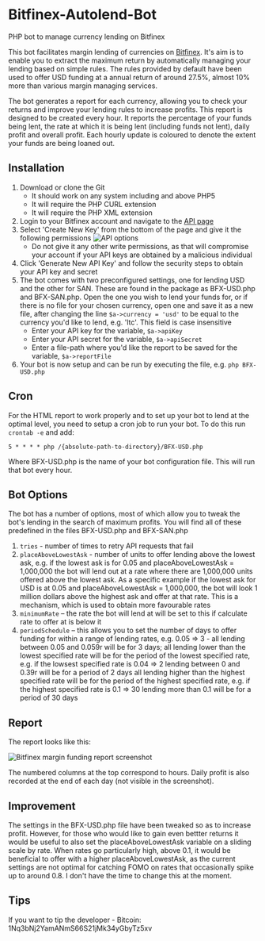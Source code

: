 # Bitfinex-Autolend-Bot
PHP bot to manage currency lending on Bitfinex

This bot facilitates margin lending of currencies on [Bitfinex](http://bitfinex.whalepool.io). It's aim is to enable you to extract the maximum return by automatically managing your lending based on simple rules. The rules provided by default have been used to offer USD funding at a annual return of around 27.5%, almost 10% more than various margin managing services.

The bot generates a report for each currency, allowing you to check your returns and improve your lending rules to increase profits. This report is designed to be created every hour. It reports the percentage of your funds being lent, the rate at which it is being lent (including funds not lent), daily profit and overall profit. Each hourly update is coloured to denote the extent your funds are being loaned out.

## Installation

1. Download or clone the Git
   * It should work on any system including and above PHP5
   * It will require the PHP CURL extension
   * It will require the PHP XML extension
2. Login to your Bitfinex account and navigate to the [API page](http://bitfinex.com/api)
3. Select 'Create New Key' from the bottom of the page and give it the following permissions ![API options](https://s14.postimg.org/jummsxmpt/Screenshot_at_2018-01-22_22-35-33.png)
   * Do not give it any other write permissions, as that will compromise your account if your API keys are obtained by a malicious individual
4. Click 'Generate New API Key' and follow the security steps to obtain your API key and secret
5. The bot comes with two preconfigured settings, one for lending USD and the other for SAN. These are found in the package as BFX-USD.php and BFX-SAN.php. Open the one you wish to lend your funds for, or if there is no file for your chosen currency, open one and save it as a new file, after changing the line ```$a->currency = 'usd'``` to be equal to the currency you'd like to lend, e.g. 'ltc'. This field is case insensitive
   * Enter your API key for the variable, ```$a->apiKey```
   * Enter your API secret for the variable, ```$a->apiSecret```
   * Enter a file-path where you'd like the report to be saved for the variable, ```$a->reportFile```
6. Your bot is now setup and can be run by executing the file, e.g. ```php BFX-USD.php```

## Cron

For the HTML report to work properly and to set up your bot to lend at the optimal level, you need to setup a cron job to run your bot. To do this run ```crontab -e``` and add:

```5 * * * * php /{absolute-path-to-directory}/BFX-USD.php```

Where BFX-USD.php is the name of your bot configuration file. This will run that bot every hour.

## Bot Options

The bot has a number of options, most of which allow you to tweak the bot's lending in the search of maximum profits. You will find all of these predefined in the files BFX-USD.php and BFX-SAN.php

1. ```tries``` - number of times to retry API requests that fail
2. ```placeAboveLowestAsk``` - number of units to offer lending above the lowest ask, e.g. if the lowest ask is for 0.05 and placeAboveLowestAsk = 1,000,000 the bot will lend out at a rate where there are 1,000,000 units offered above the lowest ask. As a specific example if the lowest ask for USD is at 0.05 and placeAboveLowestAsk = 1,000,000, the bot will look 1 million dollars above the highest ask and offer at that rate. This is a mechanism, which is used to obtain more favourable rates
3. ```minimumRate``` – the rate the bot will lend at will be set to this if calculate rate to offer at is below it
4. ```periodSchedule``` – this allows you to set the number of days to offer funding for within a range of lending rates, e.g. 0.05 => 3 - all lending between 0.05 and 0.059r will be for 3 days; all lending lower than the lowest specified rate will be for the period of the lowest specified rate, e.g. if the lowsest specified rate is 0.04 => 2 lending between 0 and 0.39r will be for a period of 2 days all lending higher than the highest specified rate will be for the period of the highest specified rate, e.g. if the highest specified rate is 0.1 => 30 lending more than 0.1 will be for a period of 30 days

## Report

The report looks like this:

![Bitfinex margin funding report screenshot](https://s13.postimg.org/6adzx7asn/image.png)

The numbered columns at the top correspond to hours. Daily profit is also recorded at the end of each day (not visible in the screenshot).

## Improvement

The settings in the BFX-USD.php file have been tweaked so as to increase profit. However, for those who would like to gain even bettter returns it would be useful to also set the placeAboveLowestAsk variable on a sliding scale by rate. When rates go particularly high, above 0.1, it would be beneficial to offer with a higher placeAboveLowestAsk, as the current settings are not optimal for catching FOMO on rates that occasionally spike up to around 0.8. I don't have the time to change this at the moment.

## Tips

If you want to tip the developer - Bitcoin: 1Nq3bNj2YamANmS66S21jMk34yGbyTz5xv




